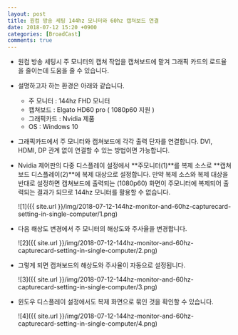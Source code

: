 ```yaml
---
layout: post
title: 원컴 방송 세팅 144hz 모니터와 60hz 캡쳐보드 연결
date: 2018-07-12 15:20 +0900
categories: [BroadCast]
comments: true
---
```


* 원컴 방송 세팅시 주 모니터의 캡쳐 작업을 캡쳐보드에 맡겨 그래픽 카드의 로드율을 줄이는데 도움을 줄 수 있습니다. 

* 설명하고자 하는 환경은 아래와 같습니다.

  * 주 모니터 : 144hz FHD 모니터
  * 캡쳐보드 : Elgato HD60 pro ( 1080p60 지원 )
  * 그래픽카드 : Nvidia 제품
  * OS : Windows 10

* 그래픽카드에서 주 모니터와 캡쳐보드에 각각 출력 단자를 연결합니다. DVI, HDMI, DP 관계 없이 연결할 수 있는 방법이면 가능합니다.

* Nvidia 제어판의 다중 디스플레이 설정에서 **주모니터(1)**를 복제 소스로  **캡쳐보드 디스플레이(2)**에 복제 대상으로 설정합니다. 만약 복제 소스와 복제 대상을 반대로 설정하면 캡쳐보드에 출력되는 (1080p60) 화면이 주모니터에 복제되어 출력되는 결과가 되므로 144hz 모니터를 활용할 수 없습니다.

  ![1]({{ site.url }}/img/2018-07-12-144hz-monitor-and-60hz-capturecard-setting-in-single-computer/1.png)

* 다음 해상도 변경에서 주 모니터의 해상도와 주사율을 변경합니다.

  ![2]({{ site.url }}/img/2018-07-12-144hz-monitor-and-60hz-capturecard-setting-in-single-computer/2.png)

* 그렇게 되면 캡쳐보드의 해상도와 주사율이 자동으로 설정됩니다.

  ![3]({{ site.url }}/img/2018-07-12-144hz-monitor-and-60hz-capturecard-setting-in-single-computer/3.png)

* 윈도우 디스플레이 설정에서도 복제 화면으로 묶인 것을 확인할 수 있습니다.

  ![4]({{ site.url }}/img/2018-07-12-144hz-monitor-and-60hz-capturecard-setting-in-single-computer/4.png)